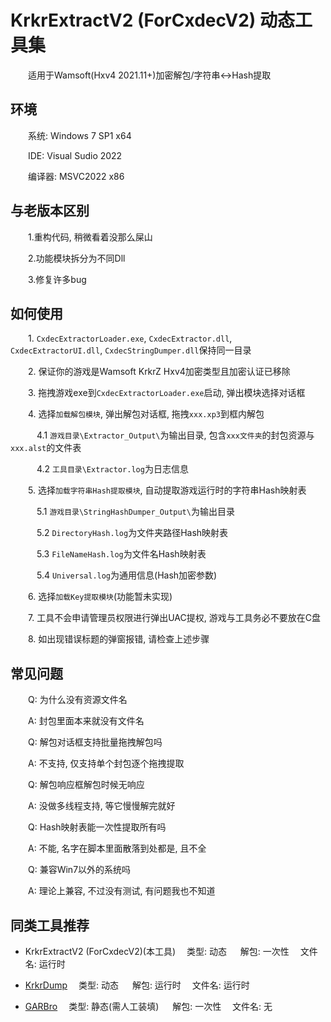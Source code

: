 # KrkrExtractV2 (ForCxdecV2) 动态工具集
&emsp;&emsp;适用于Wamsoft(Hxv4 2021.11+)加密解包/字符串<->Hash提取

## 环境
&emsp;&emsp;系统: Windows 7 SP1 x64

&emsp;&emsp;IDE: Visual Sudio 2022

&emsp;&emsp;编译器: MSVC2022 x86

## 与老版本区别
&emsp;&emsp;1.重构代码, 稍微看着没那么屎山

&emsp;&emsp;2.功能模块拆分为不同Dll

&emsp;&emsp;3.修复许多bug

## 如何使用
&emsp;&emsp;1. `CxdecExtractorLoader.exe`, `CxdecExtractor.dll`, `CxdecExtractorUI.dll`, `CxdecStringDumper.dll`保持同一目录

&emsp;&emsp;2. 保证你的游戏是Wamsoft KrkrZ Hxv4加密类型且加密认证已移除

&emsp;&emsp;3. 拖拽游戏exe到`CxdecExtractorLoader.exe`启动, 弹出模块选择对话框

&emsp;&emsp;4. 选择`加载解包模块`, 弹出解包对话框, 拖拽`xxx.xp3`到框内解包

&emsp;&emsp;&emsp;4.1 `游戏目录\Extractor_Output\`为输出目录, 包含`xxx文件夹`的封包资源与`xxx.alst`的文件表

&emsp;&emsp;&emsp;4.2 `工具目录\Extractor.log`为日志信息

&emsp;&emsp;5. 选择`加载字符串Hash提取模块`, 自动提取游戏运行时的字符串Hash映射表

&emsp;&emsp;&emsp;5.1 `游戏目录\StringHashDumper_Output\`为输出目录

&emsp;&emsp;&emsp;5.2 `DirectoryHash.log`为文件夹路径Hash映射表

&emsp;&emsp;&emsp;5.3 `FileNameHash.log`为文件名Hash映射表

&emsp;&emsp;&emsp;5.4 `Universal.log`为通用信息(Hash加密参数)

&emsp;&emsp;6. 选择`加载Key提取模块`(功能暂未实现)

&emsp;&emsp;7. 工具不会申请管理员权限进行弹出UAC提权, 游戏与工具务必不要放在C盘

&emsp;&emsp;8. 如出现错误标题的弹窗报错, 请检查上述步骤

## 常见问题
&emsp;&emsp;Q: 为什么没有资源文件名

&emsp;&emsp;A: 封包里面本来就没有文件名

&emsp;&emsp;Q: 解包对话框支持批量拖拽解包吗

&emsp;&emsp;A: 不支持, 仅支持单个封包逐个拖拽提取

&emsp;&emsp;Q: 解包响应框解包时候无响应

&emsp;&emsp;A: 没做多线程支持, 等它慢慢解完就好

&emsp;&emsp;Q: Hash映射表能一次性提取所有吗

&emsp;&emsp;A: 不能, 名字在脚本里面散落到处都是, 且不全

&emsp;&emsp;Q: 兼容Win7以外的系统吗

&emsp;&emsp;A: 理论上兼容, 不过没有测试, 有问题我也不知道

## 同类工具推荐

 * KrkrExtractV2 (ForCxdecV2)(本工具)&emsp; 类型: 动态 &emsp; 解包: 一次性 &emsp;文件名: 运行时

 * [KrkrDump](https://github.com/crskycode/KrkrDump)&emsp; 类型: 动态 &emsp; 解包: 运行时 &emsp;文件名: 运行时

 * [GARBro](https://github.com/crskycode/GARbro)&emsp; 类型: 静态(需人工装填) &emsp; 解包: 一次性 &emsp;文件名: 无